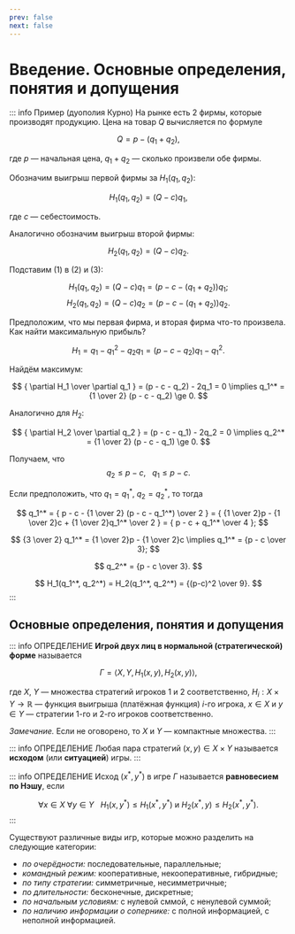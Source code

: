 ```yaml
---
prev: false
next: false
---
```


# Введение. Основные определения, понятия и допущения

::: info Пример (дуополия Курно)
На рынке есть 2 фирмы, которые производят продукцию. Цена на товар $Q$ вычисляется по формуле

$$
Q = p - (q_1 + q_2), \tag{1}
$$

где $p$ — начальная цена, $q_1 + q_2$ — сколько произвели обе фирмы.

Обозначим выигрыш первой фирмы за $H_1(q_1, q_2)$:

$$
H_1(q_1, q_2) = (Q - c) q_1, \tag{2}
$$

где $c$ — себестоимость.

Аналогично обозначим выигрыш второй фирмы:

$$
H_2(q_1, q_2) = (Q - c) q_2. \tag{3}
$$

Подставим $(1)$ в $(2)$ и $(3)$:

$$
H_1 (q_1, q_2) = (Q - c) q_1 = ( p - c - (q_1 + q_2) ) q_1;
$$
$$
H_2 (q_1, q_2) = (Q - c) q_2 = ( p - c - (q_1 + q_2) ) q_2.
$$

Предположим, что мы первая фирма, и вторая фирма что-то произвела. Как найти максимальную прибыль?

$$
H_1 = q_1 - q_1^2 - q_2q_1 = (p - c - q_2) q_1 - q_1^2.
$$

Найдём максимум:

$$
{ \partial H_1 \over \partial q_1 } = (p - c - q_2) - 2q_1 = 0 \implies q_1^* = {1 \over 2} (p - c - q_2) \ge 0.
$$

Аналогично для $H_2$:

$$
{ \partial H_2 \over \partial q_2 } = (p - c - q_1) - 2q_2 = 0 \implies q_2^* = {1 \over 2} (p - c - q_1) \ge 0.
$$

Получаем, что
$$
q_2 \le p - c, ~ ~ ~ q_1 \le p - c.
$$

Если предположить, что $q_1 = q_1^*$, $q_2 = q_2^*$, то тогда

$$
q_1^* = { p - c - {1 \over 2} (p - c - q_1^*) \over 2 } = { {1 \over 2}p - {1 \over 2}c + {1 \over 2}q_1^* \over 2 } = { p - c + q_1^* \over 4 };
$$

$$
{3 \over 2} q_1^* = {1 \over 2}p - {1 \over 2}c \implies q_1^* = {p - c \over 3};
$$

$$
q_2^* = {p - c \over 3}.
$$

$$
H_1(q_1^*, q_2^*) = H_2(q_1^*, q_2^*) = {(p-c)^2 \over 9}.
$$
:::

## Основные определения, понятия и допущения

::: info ОПРЕДЕЛЕНИЕ
**Игрой двух лиц в нормальной (стратегической) форме** называется

$$
\Gamma = \langle X, Y, H_1(x,y), H_2(x,y) \rangle,
$$

где $X$, $Y$ — множества стратегий игроков 1 и 2 соответственно, $H_i: X \times Y \to \mathbb{R}$ — функция выигрыша (платёжная функция) $i$-го игрока, $x \in X$ и $y \in Y$ — стратегии 1-го и 2-го игроков соответственно.

*Замечание.* Если не оговорено, то $X$ и $Y$ — компактные множества.
:::

::: info ОПРЕДЕЛЕНИЕ
Любая пара стратегий $(x,y) \in X \times Y$ называется **исходом** (или **ситуацией**) игры.
:::

::: info ОПРЕДЕЛЕНИЕ
Исход $(x^*, y^*)$ в игре $\Gamma$ называется **равновесием по Нэшу**, если

$$
\forall x \in X ~ \forall y \in Y ~ ~ ~ H_1(x, y^*) \le H_1(x^*, y^*) ~ \text{и} ~ H_2(x^*, y) \le H_2(x^*, y^*).
$$
:::

Существуют различные виды игр, которые можно разделить на следующие категории:
* *по очерёдности:* последовательные, параллельные;
* *командный режим:* кооперативные, некооперативные, гибридные;
* *по типу стратегии:* симметричные, несимметричные;
* *по длительности:* бесконечные, дискретные;
* *по начальным условиям:* с нулевой сммой, с ненулевой суммой;
* *по наличию информации о сопернике:* с полной информацией, с неполной информацией.